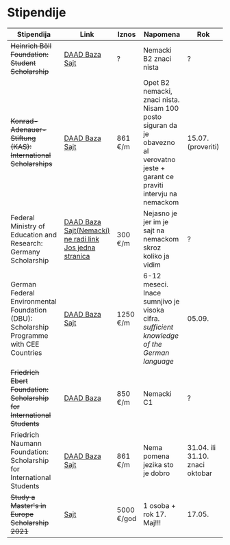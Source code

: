 # Stipendije

|Stipendija| Link | Iznos| Napomena|Rok|
|---|---|---|---|---|
|~~Heinrich Böll Foundation:<br>Student Scholarship~~|[DAAD Baza](https://www.daad.rs/sr/pronalazak-stipendije/baza-stipendija/?type=a&origin=72&subjectgroup=0&q=heinrich&status=0&page=0&onlydaad=0&language=en&id=0&pg=1&detail_to_show=10000124)<br>[Sajt](https://www.boell.de/en/foundation/scholarships)| ? | Nemacki B2 znaci nista|?|
|~~Konrad-Adenauer-Stiftung (KAS): International Scholarships~~|[DAAD Baza](https://www.daad.rs/sr/pronalazak-stipendije/baza-stipendija/?type=a&origin=72&subjectgroup=0&q=konrad&status=0&page=0&onlydaad=0&language=en&id=0&pg=1&detail_to_show=10000108)<br>[Sajt](https://www.kas.de/en/web/begabtenfoerderung-und-kultur/foreign-students)|861 &euro;/m|Opet B2 nemacki, znaci nista. Nisam 100 posto siguran da je obavezno al verovatno jeste + garant ce praviti intervju na nemackom |15.07. (proveriti)|
|Federal Ministry of Education and Research: Germany Scholarship|[DAAD Baza](https://www.daad.rs/sr/pronalazak-stipendije/baza-stipendija/?type=a&origin=72&subjectgroup=0&q=federal&status=0&page=0&onlydaad=0&language=en&id=0&pg=1&detail_to_show=10000207)<br>[Sajt(Nemacki) ne radi link](https://www.deutschlandstipendium.de/index.html)<br>[Jos jedna stranica](https://www.scholars4dev.com/25540/the-deutschlandstipendium-at-german-universities/)|300 &euro;/m|Nejasno je jer im je sajt na nemackom skroz koliko ja vidim|?|
|German Federal Environmental Foundation (DBU): Scholarship Programme with CEE Countries|[DAAD Baza](https://www.daad.rs/sr/pronalazak-stipendije/baza-stipendija/?type=a&origin=72&subjectgroup=0&q=federal&status=0&page=0&onlydaad=0&language=en&id=0&pg=1&detail_to_show=10000203)<br>[Sajt](https://www.dbu.de/2600.html)|1250 &euro;/m|6-12 meseci. Inace sumnjivo je visoka cifra.<br>*sufficient knowledge of the German language*|05.09.|
|~~Friedrich Ebert Foundation: Scholarship for International Students~~|[DAAD Baza](https://www.daad.rs/sr/pronalazak-stipendije/baza-stipendija/11/?type=a&origin=72&subjectgroup=0&q=0&status=0&onlydaad=0&language=en&id=0&pg=11&detail_to_show=10000153)| 850 &euro;/m|Nemacki C1|?|
|Friedrich Naumann Foundation: Scholarship for International Students|[DAAD Baza](https://www.daad.rs/sr/pronalazak-stipendije/baza-stipendija/11/?type=a&origin=72&subjectgroup=0&q=0&status=0&onlydaad=0&language=en&id=0&pg=11&detail_to_show=10000142)<br>[Sajt](https://www.freiheit.org/student-scholarships)|861 &euro;/m|Nema pomena jezika sto je dobro|31.04. ili 31.10. znaci oktobar|
|~~Study a Master's in Europe Scholarship 2021~~|[Sajt](https://www.educations.com/scholarships/study-a-masters-in-europe-15211)|5000 &euro;/god|1 osoba + rok 17. Maj!!!|17.05.|
